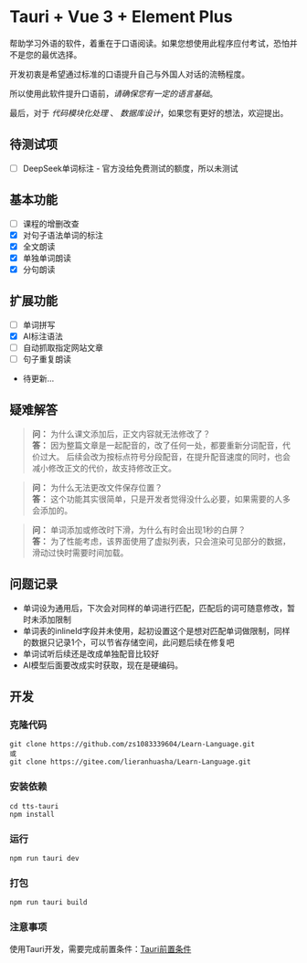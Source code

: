 # Tauri + Vue 3 + Element Plus

帮助学习外语的软件，着重在于口语阅读。如果您想使用此程序应付考试，恐怕并不是您的最优选择。

开发初衷是希望通过标准的口语提升自己与外国人对话的流畅程度。

所以使用此软件提升口语前，*请确保您有一定的语言基础*。

最后，对于 *代码模块化处理* 、 *数据库设计*，如果您有更好的想法，欢迎提出。

## 待测试项

- [ ] DeepSeek单词标注 - 官方没给免费测试的额度，所以未测试

## 基本功能

- [ ] 课程的增删改查
- [x] 对句子语法单词的标注
- [x] 全文朗读
- [x] 单独单词朗读
- [x] 分句朗读

## 扩展功能

- [ ] 单词拼写
- [x] AI标注语法
- [ ] 自动抓取指定网站文章
- [ ] 句子重复朗读
- 待更新...

## 疑难解答

> **问：** 为什么课文添加后，正文内容就无法修改了？\
> **答：** 因为整篇文章是一起配音的，改了任何一处，都要重新分词配音，代价过大。
后续会改为按标点符号分段配音，在提升配音速度的同时，也会减小修改正文的代价，故支持修改正文。

> **问：** 为什么无法更改文件保存位置？\
> **答：** 这个功能其实很简单，只是开发者觉得没什么必要，如果需要的人多会添加的。

> **问：** 单词添加或修改时下滑，为什么有时会出现1秒的白屏？\
> **答：** 为了性能考虑，该界面使用了虚拟列表，只会渲染可见部分的数据，滑动过快时需要时间加载。

## 问题记录

- 单词设为通用后，下次会对同样的单词进行匹配，匹配后的词可随意修改，暂时未添加限制
- 单词表的inlineId字段并未使用，起初设置这个是想对匹配单词做限制，同样的数据只记录1个，可以节省存储空间，此问题后续在修复吧
- 单词试听后续还是改成单独配音比较好
- AI模型后面要改成实时获取，现在是硬编码。

## 开发

### 克隆代码

```
git clone https://github.com/zs1083339604/Learn-Language.git
或
git clone https://gitee.com/lieranhuasha/Learn-Language.git
```

### 安装依赖

```
cd tts-tauri
npm install
```

### 运行

```
npm run tauri dev
```

### 打包

```
npm run tauri build
```

### 注意事项

使用Tauri开发，需要完成前置条件：[Tauri前置条件](https://tauri.app/zh-cn/start/prerequisites/)